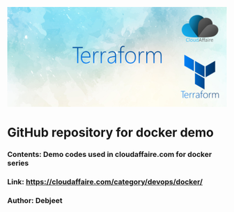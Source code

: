 ![Docker](https://github.com/CloudAffaire/terraform/blob/master/terraform.png)
# GitHub repository for docker demo
### Contents: Demo codes used in cloudaffaire.com for docker series
### Link: https://cloudaffaire.com/category/devops/docker/
### Author: Debjeet
